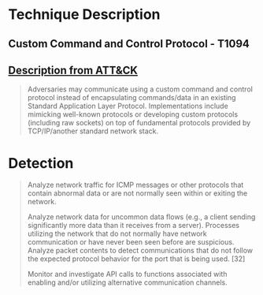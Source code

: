 # Technique Description
##  Custom Command and Control Protocol - T1094
## [Description from ATT&CK](https://attack.mitre.org/techniques/T1094/)
<blockquote>
Adversaries may communicate using a custom command and control protocol instead of encapsulating commands/data in an existing Standard Application Layer Protocol. Implementations include mimicking well-known protocols or developing custom protocols (including raw sockets) on top of fundamental protocols provided by TCP/IP/another standard network stack.
</blockquote>

# Detection
<blockquote>
Analyze network traffic for ICMP messages or other protocols that contain abnormal data or are not normally seen within or exiting the network.

Analyze network data for uncommon data flows (e.g., a client sending significantly more data than it receives from a server). Processes utilizing the network that do not normally have network communication or have never been seen before are suspicious. Analyze packet contents to detect communications that do not follow the expected protocol behavior for the port that is being used. [32]

Monitor and investigate API calls to functions associated with enabling and/or utilizing alternative communication channels.
</blockquote>
